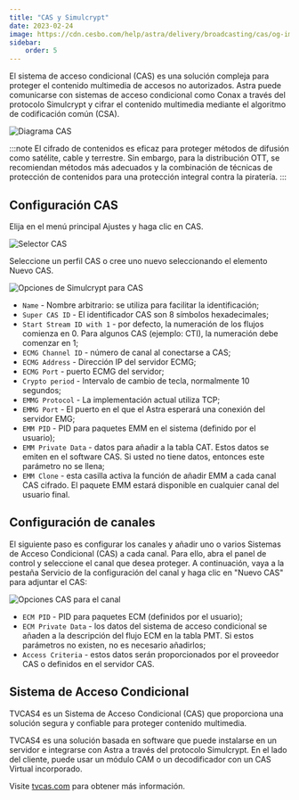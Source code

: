 ```yaml
---
title: "CAS y Simulcrypt"
date: 2023-02-24
image: https://cdn.cesbo.com/help/astra/delivery/broadcasting/cas/og-image.png
sidebar:
    order: 5
---
```


El sistema de acceso condicional (CAS) es una solución compleja para proteger el contenido multimedia de accesos no autorizados. Astra puede comunicarse con sistemas de acceso condicional como Conax a través del protocolo Simulcrypt y cifrar el contenido multimedia mediante el algoritmo de codificación común (CSA).

![Diagrama CAS](https://cdn.cesbo.com/help/astra/delivery/broadcasting/cas/cas.svg)

:::note
El cifrado de contenidos es eficaz para proteger métodos de difusión como satélite, cable y terrestre. Sin embargo, para la distribución OTT, se recomiendan métodos más adecuados y la combinación de técnicas de protección de contenidos para una protección integral contra la piratería.
:::

## Configuración CAS[](https://help.cesbo.com/astra/delivery/cas/cas-and-simulcrypt#cas-configuration)

Elija en el menú principal Ajustes y haga clic en CAS.

![Selector CAS](https://cdn.cesbo.com/help/astra/delivery/broadcasting/cas/selector.png)

Seleccione un perfil CAS o cree uno nuevo seleccionando el elemento Nuevo CAS.

![Opciones de Simulcrypt para CAS](https://cdn.cesbo.com/help/astra/delivery/broadcasting/cas/cas-options.png)

- `Name` - Nombre arbitrario: se utiliza para facilitar la identificación;
- `Super CAS ID` - El identificador CAS son 8 símbolos hexadecimales;
- `Start Stream ID with 1` - por defecto, la numeración de los flujos comienza en 0. Para algunos CAS (ejemplo: CTI), la numeración debe comenzar en 1;
- `ECMG Channel ID` - número de canal al conectarse a CAS;
- `ECMG Address` - Dirección IP del servidor ECMG;
- `ECMG Port` - puerto ECMG del servidor;
- `Crypto period` - Intervalo de cambio de tecla, normalmente 10 segundos;
- `EMMG Protocol` - La implementación actual utiliza TCP;
- `EMMG Port` - El puerto en el que el Astra esperará una conexión del servidor EMG;
- `EMM PID` - PID para paquetes EMM en el sistema (definido por el usuario);
- `EMM Private Data` - datos para añadir a la tabla CAT. Estos datos se emiten en el software CAS. Si usted no tiene datos, entonces este parámetro no se llena;
- `EMM Clone` - esta casilla activa la función de añadir EMM a cada canal CAS cifrado. El paquete EMM estará disponible en cualquier canal del usuario final.

## Configuración de canales[](https://help.cesbo.com/astra/delivery/cas/cas-and-simulcrypt#channel-configuration)

El siguiente paso es configurar los canales y añadir uno o varios Sistemas de Acceso Condicional (CAS) a cada canal. Para ello, abra el panel de control y seleccione el canal que desea proteger. A continuación, vaya a la pestaña Servicio de la configuración del canal y haga clic en "Nuevo CAS" para adjuntar el CAS:

![Opciones CAS para el canal](https://cdn.cesbo.com/help/astra/delivery/broadcasting/cas/channel-options.png)

- `ECM PID` - PID para paquetes ECM (definidos por el usuario);
- `ECM Private Data` - los datos del sistema de acceso condicional se añaden a la descripción del flujo ECM en la tabla PMT. Si estos parámetros no existen, no es necesario añadirlos;
- `Access Criteria` - estos datos serán proporcionados por el proveedor CAS o definidos en el servidor CAS.

## Sistema de Acceso Condicional
TVCAS4 es un Sistema de Acceso Condicional (CAS) que proporciona una solución segura y confiable para proteger contenido multimedia.

TVCAS4 es una solución basada en software que puede instalarse en un servidor e integrarse con Astra a través del protocolo Simulcrypt. En el lado del cliente, puede usar un módulo CAM o un decodificador con un CAS Virtual incorporado.

Visite [tvcas.com](https://tvcas.com/en/) para obtener más información.
